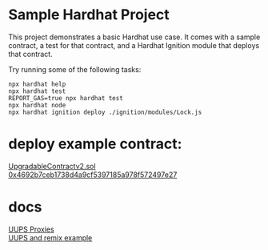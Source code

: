 # Sample Hardhat Project

This project demonstrates a basic Hardhat use case. It comes with a sample contract, a test for that contract, and a Hardhat Ignition module that deploys that contract.

Try running some of the following tasks:

```shell
npx hardhat help
npx hardhat test
REPORT_GAS=true npx hardhat test
npx hardhat node
npx hardhat ignition deploy ./ignition/modules/Lock.js
```
# deploy example contract:
[UpgradableContractv2.sol](./contracts/UpgradableContractv2.sol)  
[0x4692b7ceb1738d4a9cf5397185a978f572497e27](https://sepolia.arbiscan.io/address/0x4692b7ceb1738d4a9cf5397185a978f572497e27)


# docs
[UUPS Proxies](https://forum.openzeppelin.com/t/uups-proxies-tutorial-solidity-javascript/7786)  
[UUPS and remix example](https://medium.com/@pearliboy1/how-to-implement-an-upgradeable-smart-contract-with-uups-242c57f671ee)